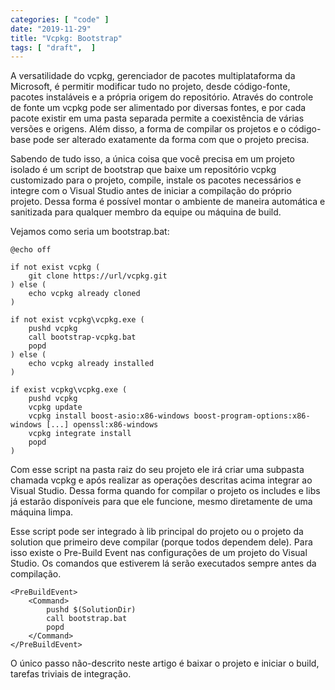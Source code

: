 ```yaml
---
categories: [ "code" ]
date: "2019-11-29"
title: "Vcpkg: Bootstrap"
tags: [ "draft",  ]
---
```

A versatilidade do vcpkg, gerenciador de pacotes multiplataforma da Microsoft, é permitir modificar tudo no projeto, desde código-fonte, pacotes instaláveis e a própria origem do repositório. Através do controle de fonte um vcpkg pode ser alimentado por diversas fontes, e por cada pacote existir em uma pasta separada permite a coexistência de várias versões e origens. Além disso, a forma de compilar os projetos e o código-base pode ser alterado exatamente da forma com que o projeto precisa.

Sabendo de tudo isso, a única coisa que você precisa em um projeto isolado é um script de bootstrap que baixe um repositório vcpkg customizado para o projeto, compile, instale os pacotes necessários e integre com o Visual Studio antes de iniciar a compilação do próprio projeto. Dessa forma é possível montar o ambiente de maneira automática e sanitizada para qualquer membro da equipe ou máquina de build.

Vejamos como seria um bootstrap.bat:

    @echo off
    
    if not exist vcpkg (
        git clone https://url/vcpkg.git
    ) else (
        echo vcpkg already cloned
    )
    
    if not exist vcpkg\vcpkg.exe (
        pushd vcpkg
        call bootstrap-vcpkg.bat
        popd
    ) else (
        echo vcpkg already installed
    )
    
    if exist vcpkg\vcpkg.exe (
        pushd vcpkg
        vcpkg update
        vcpkg install boost-asio:x86-windows boost-program-options:x86-windows [...] openssl:x86-windows
        vcpkg integrate install
        popd
    )

Com esse script na pasta raiz do seu projeto ele irá criar uma subpasta chamada vcpkg e após realizar as operações descritas acima integrar ao Visual Studio. Dessa forma quando for compilar o projeto os includes e libs já estarão disponíveis para que ele funcione, mesmo diretamente de uma máquina limpa.

Esse script pode ser integrado à lib principal do projeto ou o projeto da solution que primeiro deve compilar (porque todos dependem dele). Para isso existe o Pre-Build Event nas configurações de um projeto do Visual Studio. Os comandos que estiverem lá serão executados sempre antes da compilação.

    <PreBuildEvent>
        <Command>
            pushd $(SolutionDir)
            call bootstrap.bat
            popd
        </Command>
    </PreBuildEvent>

O único passo não-descrito neste artigo é baixar o projeto e iniciar o build, tarefas triviais de integração.
